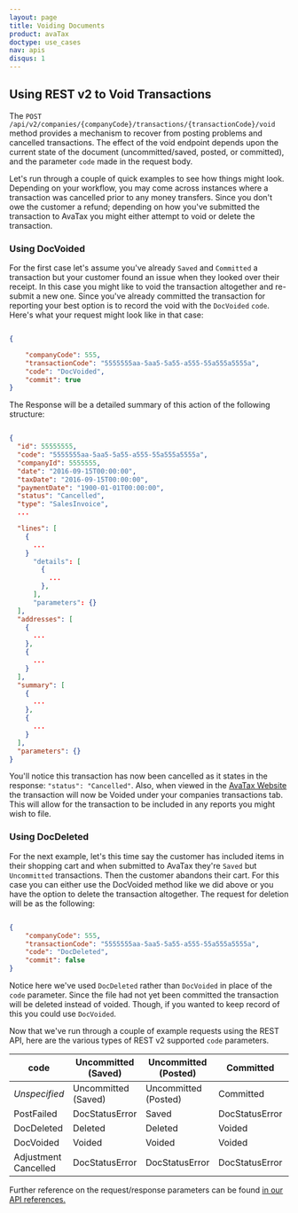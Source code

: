 ```yaml
---
layout: page
title: Voiding Documents
product: avaTax
doctype: use_cases
nav: apis
disqus: 1
---
```


## Using REST v2 to Void Transactions

The `POST /api/v2/companies/{companyCode}/transactions/{transactionCode}/void` method provides a mechanism to recover from posting problems and cancelled transactions. The effect of the void endpoint depends upon the current state of the document (uncommitted/saved, posted, or committed), and the parameter `code` made in the request body.

Let's run through a couple of quick examples to see how things might look. Depending on your workflow, you may come across instances where a transaction was cancelled prior to any money transfers. Since you don't owe the customer a refund; depending on how you've submitted the transaction to AvaTax you might either attempt to void or delete the transaction.

### Using DocVoided

For the first case let's assume you've already `Saved` and `Committed` a transaction but your customer found an issue when they looked over their receipt. In this case you might like to void the transaction altogether and re-submit a new one. Since you've already committed the transaction for reporting your best option is to record the void with the `DocVoided` `code`. Here's what your request might look like in that case:

```json

{

    "companyCode": 555,
    "transactionCode": "5555555aa-5aa5-5a55-a555-55a555a5555a",
    "code": "DocVoided",
    "commit": true
}
```

The Response will be a detailed summary of this action of the following structure:

```json

{
  "id": 55555555,
  "code": "5555555aa-5aa5-5a55-a555-55a555a5555a",
  "companyId": 5555555,
  "date": "2016-09-15T00:00:00",
  "taxDate": "2016-09-15T00:00:00",
  "paymentDate": "1900-01-01T00:00:00",
  "status": "Cancelled",
  "type": "SalesInvoice",
  ...

  "lines": [
    {
      ...
    }
      "details": [
        {
          ...
        },  
      ],
      "parameters": {}
  ],
  "addresses": [
    {
      ...
    },
    {
      ...
    }
  ],
  "summary": [
    {
      ...
    },
    {
      ...
    }
  ],
  "parameters": {}
}
```

You'll notice this transaction has now been cancelled as it states in the response: `"status": "Cancelled"`. Also, when viewed in the [AvaTax Website](https://admin.avalara.com) the transaction will now be Voided under your companies transactions tab. This will allow for the transaction to be included in any reports you might wish to file.

### Using DocDeleted

For the next example, let's this time say the customer has included items in their shopping cart and when submitted to AvaTax they're `Saved` but `Uncommitted` transactions. Then the customer abandons their cart. For this case you can either use the DocVoided method like we did above or you have the option to delete the transaction altogether. The request for deletion will be as the following:

```json

{
    "companyCode": 555,
    "transactionCode": "5555555aa-5aa5-5a55-a555-55a555a5555a",
    "code": "DocDeleted",
    "commit": false
}
```

Notice here we've used `DocDeleted` rather than `DocVoided` in place of the `code` parameter. Since the file had not yet been committed the transaction will be deleted instead of voided. Though, if you wanted to keep record of this you could use `DocVoided`.

Now that we've run through a couple of example requests using the REST API, here are the various types of REST v2 supported `code` parameters.

<div class="mobile-table">
	<table class="styled-table">
		<thead>
			<tr>
				<th>code</th>
				<th>Uncommitted (Saved)</th>
				<th>Uncommitted (Posted)</th>
				<th>Committed</th>
				<th>Committed (Adjusted)</th>
				<th>Voided</th>
			</tr>
		</thead>
		<tbody>
			<tr>
				<td><em>Unspecified</em></td>
				<td>Uncommitted (Saved)</td>
				<td>Uncommitted (Posted)</td>
				<td>Committed</td>
				<td>Committed (Adjusted)</td>
				<td>Voided</td>
			</tr>
			<tr>
				<td>PostFailed</td>
				<td>DocStatusError</td>
				<td>Saved</td>
				<td>DocStatusError</td>
				<td>DocStatusError</td>
				<td>DocStatusError</td>
			</tr>
			<tr>
				<td>DocDeleted</td>
				<td>Deleted</td>
				<td>Deleted</td>
				<td>Voided</td>
				<td>Voided</td>
				<td>Deleted</td>
			</tr>
			<tr>
				<td>DocVoided</td>
				<td>Voided</td>
				<td>Voided</td>
				<td>Voided</td>
				<td>Voided</td>
				<td>Voided</td>
			</tr>
			<tr>
				<td>Adjustment Cancelled</td>
				<td>DocStatusError</td>
				<td>DocStatusError</td>
				<td>DocStatusError</td>
				<td>Removes last adjustment.</td>
				<td>DocStatusError</td>
			</tr>
		</tbody>
	</table>
</div>

Further reference on the request/response parameters can be found <a href="/api-reference/avatax/rest/v2/Transactions/#ApiV2CompaniesByCompanyCodeTransactionsByTransactionCodeVoidPost"> in our API references.</a>
